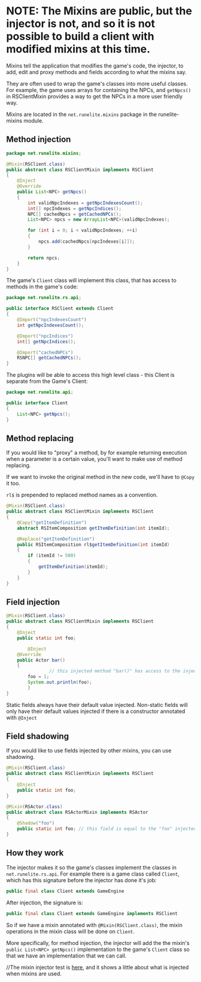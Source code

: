 # NOTE: The Mixins are public, but the injector is not, and so it is not possible to build a client with modified mixins at this time.

Mixins tell the application that modifies the game's code, the injector, to add, edit and proxy methods and fields according to what the mixins say.

They are often used to wrap the game's classes into more useful classes. For example, the game uses arrays for containing the NPCs, and `getNpcs()` in RSClientMixin provides a way to get the NPCs in a more user friendly way.

Mixins are located in the `net.runelite.mixins` package in the runelite-mixins module.

## Method injection
```java
package net.runelite.mixins;

@Mixin(RSClient.class)
public abstract class RSClientMixin implements RSClient
{
	@Inject
	@Override
	public List<NPC> getNpcs()
	{
		int validNpcIndexes = getNpcIndexesCount();
		int[] npcIndexes = getNpcIndices();
		NPC[] cachedNpcs = getCachedNPCs();
		List<NPC> npcs = new ArrayList<NPC>(validNpcIndexes);

		for (int i = 0; i < validNpcIndexes; ++i)
		{
			npcs.add(cachedNpcs[npcIndexes[i]]);
		}

		return npcs;
	}
}
```

The game's `Client` class will implement this class, that has access to methods in the game's code:

```java
package net.runelite.rs.api;

public interface RSClient extends Client 
{
	@Import("npcIndexesCount")
	int getNpcIndexesCount();

	@Import("npcIndices")
	int[] getNpcIndices();

	@Import("cachedNPCs")
	RSNPC[] getCachedNPCs();
}
```

The plugins will be able to access this high level class - this Client is separate from the Game's Client:

```java
package net.runelite.api;

public interface Client 
{
	List<NPC> getNpcs();
}
```

## Method replacing

If you would like to "proxy" a method, by for example returning execution when a parameter is a certain value, you'll want to make use of method replacing.

If we want to invoke the original method in the new code, we'll have to `@Copy` it too. 

`rl$` is prepended to replaced method names as a convention.

```java
@Mixin(RSClient.class)
public abstract class RSClientMixin implements RSClient
{
	@Copy("getItemDefinition")
	abstract RSItemComposition getItemDefinition(int itemId);

	@Replace("getItemDefinition")
	public RSItemComposition rl$getItemDefinition(int itemId)
	{
		if (itemId != 500)
		{
			getItemDefinition(itemId);
		}
	}
}
```

## Field injection

```java
@Mixin(RSClient.class)
public abstract class RSClientMixin implements RSClient
{
	@Inject
	public static int foo;

        @Inject
	@Override
	public Actor bar()
	{
                // this injected method "bar()" has access to the injected field "foo"
		foo = 1; 
		System.out.println(foo);
        }
}
```

Static fields always have their default value injected. Non-static fields will only have their default values
injected if there is a constructor annotated with `@Inject`

## Field shadowing

If you would like to use fields injected by other mixins, you can use shadowing.

```java
@Mixin(RSClient.class)
public abstract class RSClientMixin implements RSClient
{
	@Inject
	public static int foo;
}
```

```java
@Mixin(RSActor.class)
public abstract class RSActorMixin implements RSActor
{
	@Shadow("foo")
	public static int foo; // this field is equal to the "foo" injected by RSClientMixin
}
```

## How they work

The injector makes it so the game's classes implement the classes in ` net.runelite.rs.api`. For example there is a game class called `Client`, which has this signature before the injector has done it's job:
```java
public final class Client extends GameEngine
``` 
After injection, the signature is:
```java
public final class Client extends GameEngine implements RSClient
``` 

So if we have a mixin annotated with `@Mixin(RSClient.class)`, the mixin operations in the mixin class will be done on  `Client`.

More specifically, for method injection, the injector will add the the mixin's `public List<NPC> getNpcs()` implementation to the game's `Client` class so that we have an implementation that we can call.

//The mixin injector test is [here](https://github.com/UniquePassive/runelite/blob/master/runescape-client-injector-plugin/src/test/java/net/runelite/injector/MixinInjectorTest.java), and it shows a little about what is injected when mixins are used.
